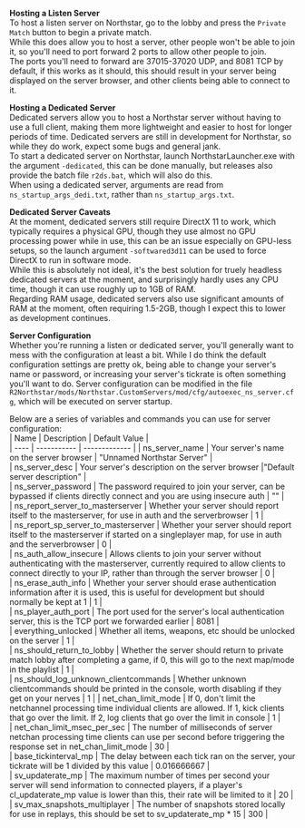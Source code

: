 **Hosting a Listen Server**  
To host a listen server on Northstar, go to the lobby and press the `Private Match` button to begin a private match.  
While this does allow you to host a server, other people won't be able to join it, so you'll need to port forward 2 ports to allow other people to join.  
The ports you'll need to forward are 37015-37020 UDP, and 8081 TCP by default, if this works as it should, this should result in your server being displayed on the server browser, and other clients being able to connect to it.  
  
**Hosting a Dedicated Server**  
Dedicated servers allow you to host a Northstar server without having to use a full client, making them more lightweight and easier to host for longer periods of time. Dedicated servers are still in development for Northstar, so while they do work, expect some bugs and general jank.  
To start a dedicated server on Northstar, launch NorthstarLauncher.exe with the argument `-dedicated`, this can be done manually, but releases also provide the batch file `r2ds.bat`, which will also do this.  
When using a dedicated server, arguments are read from `ns_startup_args_dedi.txt`, rather than `ns_startup_args.txt`.  
  
**Dedicated Server Caveats**  
At the moment, dedicated servers still require DirectX 11 to work, which typically requires a physical GPU, though they use almost no GPU processing power while in use, this can be an issue especially on GPU-less setups, so the launch argument `-softwared3d11` can be used to force DirectX to run in software mode.  
While this is absolutely not ideal, it's the best solution for truely headless dedicated servers at the moment, and surprisingly hardly uses any CPU time, though it can use roughly up to 1GB of RAM.  
Regarding RAM usage, dedicated servers also use significant amounts of RAM at the moment, often requiring 1.5-2GB, though I expect this to lower as development continues.  
  
**Server Configuration**  
Whether you're running a listen or dedicated server, you'll generally want to mess with the configuration at least a bit. While I do think the default configuration settings are pretty ok, being able to change your server's name or password, or increasing your server's tickrate is often something you'll want to do. Server configuration can be modified in the file `R2Northstar/mods/Northstar.CustomServers/mod/cfg/autoexec_ns_server.cfg`, which will be executed on server startup.  
  
Below are a series of variables and commands you can use for server configuration:  
| Name | Description | Default Value |  
| ---- | ----------- | ------------- | 
| ns_server_name | Your server's name on the server browser | "Unnamed Northstar Server" |  
| ns_server_desc | Your server's description on the server browser |"Default server description" |  
| ns_server_password | The password required to join your server, can be bypassed if clients directly connect and you are using insecure auth | "" |  
| ns_report_server_to_masterserver | Whether your server should report itself to the masterserver, for use in auth and the serverbrowser | 1 |  
| ns_report_sp_server_to_masterserver | Whether your server should report itself to the masterserver if started on a singleplayer map, for use in auth and the serverbrowser | 0 |  
| ns_auth_allow_insecure | Allows clients to join your server without authenticating with the masterserver, currently required to allow clients to connect directly to your IP, rather than through the server browser | 0 |  
| ns_erase_auth_info | Whether your server should erase authentication information after it is used, this is useful for development but should normally be kept at 1 | 1 |  
| ns_player_auth_port | The port used for the server's local authentication server, this is the TCP port we forwarded earlier | 8081 |  
| everything_unlocked | Whether all items, weapons, etc should be unlocked on the server | 1 |  
| ns_should_return_to_lobby | Whether the server should return to private match lobby after completing a game, if 0, this will go to the next map/mode in the playlist | 1 |  
| ns_should_log_unknown_clientcommands | Whether unknown clientcommands should be printed in the console, worth disabling if they get on your nerves | 1 |
| net_chan_limit_mode | If 0, don't limit the netchannel processing time individual clients are allowed. If 1, kick clients that go over the limit. If 2, log clients that go over the limit in console | 1 |  
| net_chan_limit_msec_per_sec | The number of milliseconds of server netchan processing time clients can use per second before triggering the response set in net_chan_limit_mode | 30 |  
| base_tickinterval_mp | The delay between each tick ran on the server, your tickrate will be 1 divided by this value | 0.016666667 |  
| sv_updaterate_mp | The maximum number of times per second your server will send information to connected players, if a player's cl_updaterate_mp value is lower than this, their rate will be limited to it | 20 |  
| sv_max_snapshots_multiplayer | The number of snapshots stored locally for use in replays, this should be set to sv_updaterate_mp * 15 | 300 |  